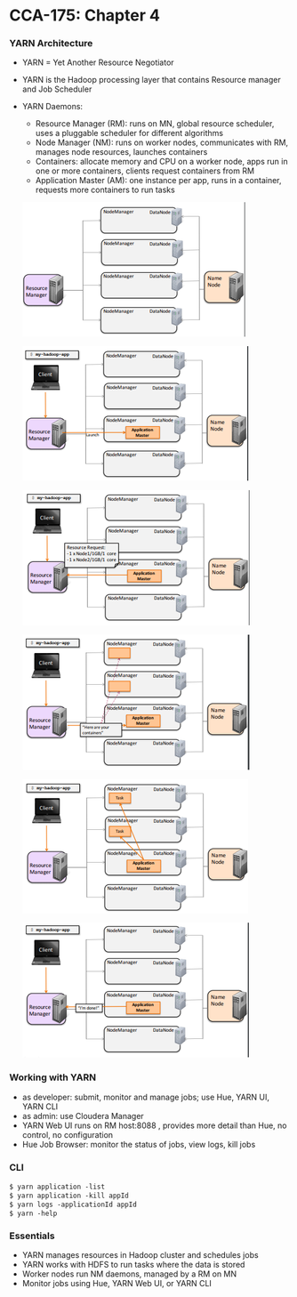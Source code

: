 # CCA-175: Chapter 4

### YARN Architecture

- YARN = Yet Another Resource Negotiator

- YARN is the Hadoop processing layer that contains Resource manager and Job Scheduler

- YARN Daemons:

  - Resource Manager (RM): runs on MN, global resource scheduler, uses a pluggable scheduler for different algorithms
  - Node Manager (NM): runs on worker nodes, communicates with RM, manages node resources, launches containers
  - Containers: allocate memory and CPU on a worker node, apps run in one or more containers, clients request containers from RM
  - Application Master (AM): one instance per app, runs in a container, requests more containers to run tasks

  ![](./ch-04/1.PNG)

  ![](./ch-04/2.PNG)

  ![](./ch-04/3.PNG)

  ![](./ch-04/4.PNG)

  ![](./ch-04/5.PNG)

  ![](./ch-04/6.PNG)


### Working with YARN 

- as developer: submit, monitor and manage jobs; use Hue, YARN UI, YARN CLI
- as admin: use Cloudera Manager
- YARN Web UI runs on RM host:8088 , provides more detail than Hue, no control, no configuration
- Hue Job Browser: monitor the status of jobs, view logs, kill jobs


### CLI

```
$ yarn application -list
$ yarn application -kill appId
$ yarn logs -applicationId appId
$ yarn -help
```

### Essentials

- YARN manages resources in Hadoop cluster and schedules jobs
- YARN works with HDFS to run tasks where the data is stored
- Worker nodes run NM daemons, managed by a RM on MN
- Monitor jobs using Hue, YARN Web UI, or YARN CLI